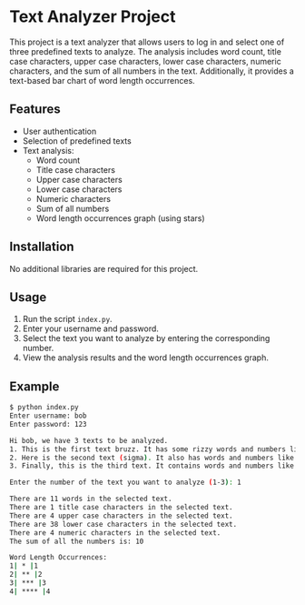 # Text Analyzer Project

This project is a text analyzer that allows users to log in and select one of three predefined texts to analyze. The analysis includes word count, title case characters, upper case characters, lower case characters, numeric characters, and the sum of all numbers in the text. Additionally, it provides a text-based bar chart of word length occurrences.

## Features

- User authentication
- Selection of predefined texts
- Text analysis:
  - Word count
  - Title case characters
  - Upper case characters
  - Lower case characters
  - Numeric characters
  - Sum of all numbers
  - Word length occurrences graph (using stars)

## Installation

No additional libraries are required for this project.

## Usage

1. Run the script `index.py`.
2. Enter your username and password.
3. Select the text you want to analyze by entering the corresponding number.
4. View the analysis results and the word length occurrences graph.

## Example

```sh
$ python index.py
Enter username: bob
Enter password: 123

Hi bob, we have 3 texts to be analyzed.
1. This is the first text bruzz. It has some rizzy words and numbers like 1234.
2. Here is the second text (sigma). It also has words and numbers like 456.
3. Finally, this is the third text. It contains words and numbers like 789.

Enter the number of the text you want to analyze (1-3): 1

There are 11 words in the selected text.
There are 1 title case characters in the selected text.
There are 4 upper case characters in the selected text.
There are 38 lower case characters in the selected text.
There are 4 numeric characters in the selected text.
The sum of all the numbers is: 10

Word Length Occurrences:
1| * |1
2| ** |2
3| *** |3
4| **** |4